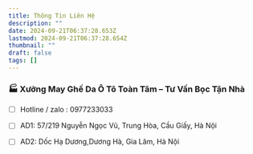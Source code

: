 ```yaml
---
title: Thông Tin Liên Hệ
description: ""
date: 2024-09-21T06:37:28.653Z
lastmod: 2024-09-21T06:37:28.654Z
thumbnail: ""
draft: false
tags: []
---
```


### 🏭 Xưởng May Ghế Da Ô Tô Toàn Tâm – Tư Vấn Bọc Tận Nhà
- [ ] Hotline / zalo : 0977233033
- [ ] AD1: 57/219 Nguyễn Ngọc Vũ, Trung Hòa, Cầu Giấy, Hà Nội
- [ ] AD2: Dốc Hạ Dương,Dương Hà, Gia Lâm, Hà Nội


